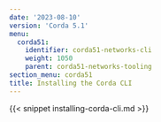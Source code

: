 ```yaml
---
date: '2023-08-10'
version: 'Corda 5.1'
menu:
  corda51:
    identifier: corda51-networks-cli
    weight: 1050
    parent: corda51-networks-tooling
section_menu: corda51
title: Installing the Corda CLI
---
```


{{< snippet installing-corda-cli.md >}}